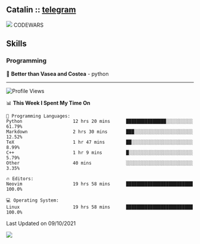 ## Catalin :: [telegram](https://t.me/catalinhimself) 
![](https://www.codewars.com/users/Catalinhimself/badges/micro) CODEWARS

<!--
![](https://github.com/Catalinhimself/Catalinhimself/blob/main/Sakura_Nene_CPP.jpg)
-->

## Skills
### Programming
🥇 **Better than Vasea and Costea** - python

-----
<!--START_SECTION:waka-->
![Profile Views](http://img.shields.io/badge/Profile%20Views-1-blue)

📊 **This Week I Spent My Time On** 

```text
💬 Programming Languages: 
Python                   12 hrs 20 mins      ███████████████░░░░░░░░░░   61.79% 
Markdown                 2 hrs 30 mins       ███░░░░░░░░░░░░░░░░░░░░░░   12.52% 
TeX                      1 hr 47 mins        ██░░░░░░░░░░░░░░░░░░░░░░░   8.99% 
C++                      1 hr 9 mins         █░░░░░░░░░░░░░░░░░░░░░░░░   5.79% 
Other                    40 mins             ░░░░░░░░░░░░░░░░░░░░░░░░░   3.35%

🔥 Editors: 
Neovim                   19 hrs 58 mins      █████████████████████████   100.0%

💻 Operating System: 
Linux                    19 hrs 58 mins      █████████████████████████   100.0%

```


 Last Updated on 09/10/2021
<!--END_SECTION:waka-->

![](https://github-readme-stats.vercel.app/api/wakatime?username=catalinhimself&theme=calm)

  


